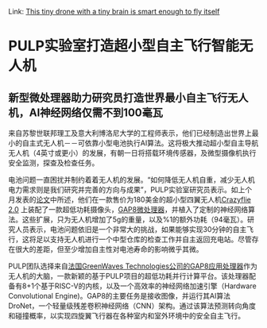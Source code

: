 Link: [This tiny drone with a tiny brain is smart enough to fly itself](https://www.fastcompany.com/40575392/this-tiny-drone-with-a-tiny-brain-is-smart-enough-to-fly-itself)

PULP实验室打造超小型自主飞行智能无人机
=================================

新型微处理器助力研究员打造世界最小自主飞行无人机，AI神经网络仅需不到100毫瓦
-----------------------------------------------------------

来自苏黎世联邦理工及意大利博洛尼大学的工程师表示，他们已经制造出世界上最小的自主式无人机－－可依靠小型电池执行AI算法。这将极大推动超小型自主导航无人机（4英寸或更小）的发展，有朝一日将搭载环境传感器，及微型摄像机执行安全监测，探查及检查任务。

电池问题一直困扰并制约着着无人机的发展。“如何降低无人机自重，减少无人机电力需求则是我们研究并完善的方向与成果”，PULP实验室研究员表示。如上个月发表的[论文](https://arxiv.org/abs/1805.01831)中所述，他们在一款售价为180美金的超小型四翼无人机[Crazyflie 2.0](https://www.bitcraze.io/crazyflie-2/) 上装配了一款超低功耗摄像头，[GAP8微处理器](https://greenwaves-technologies.com)，并植入了定制的神经网络算法。这些扩展，只为无人机增加了5g的重量，以及%1的额外功耗（94毫瓦）。研究人员表示，电池问题依旧是一个非常大的挑战，如果能够实现30分钟的自主飞行，这将足以支持无人机进行一个中型仓库的检查工作并自主返回充电站。尽管存在很大的差距，但至少增加自主性对电池寿命的影响微乎其微。

PULP团队选择来自[法国GreenWaves Technologies公司的GAP8应用处理器](https://greenwaves-technologies.com)作为无人机的大脑，一款新颖的基于PULP项目的超低功耗并行计算平台。该处理器配备有8+1个基于RISC-V的内核，以及一个高效率的神经网络加速引擎（Hardware Convolutional Engine)。GAP8的主要任务是接收图像，并运行其AI算法DroNet，一个轻量级残差卷积神经网络（CNN）架构。通过该算法预测转向角度和碰撞概率，以实现四旋翼飞行器在各种室内和室外环境中的安全自主飞行。


